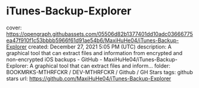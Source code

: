 # iTunes-Backup-Explorer

cover: https://opengraph.githubassets.com/05506d82b1377401dd10adc03666775ea47f910f1c53bbbb5966f61d91ae54b6/MaxiHuHe04/iTunes-Backup-Explorer
created: December 27, 2021 5:05 PM (UTC)
description: A graphical tool that can extract files and information from encrypted and non-encrypted iOS backups - GitHub - MaxiHuHe04/iTunes-Backup-Explorer: A graphical tool that can extract files and inform...
folder: BOOKMRKS-MTHRFCKR / DEV-MTHRFCKR / Github / GH Stars
tags: github stars
url: https://github.com/MaxiHuHe04/iTunes-Backup-Explorer